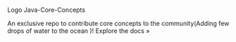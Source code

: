 # 
 Logo
Java-Core-Concepts

An exclusive repo to contribute core concepts to the community(Adding few drops of water to the ocean )!
Explore the docs »
